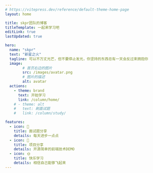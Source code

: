 ```yaml
---
# https://vitepress.dev/reference/default-theme-home-page
layout: home

title: skpr团队的博客
titleTemplate: 一起来学习吧
editLink: true
lastUpdated: true

hero:
  name: "skpr"
  text: "新星之火"
  tagline: 可以不万丈光芒，但不要停止发光，你坚持的东西总有一天会反过来拥抱你
  image:
        # 首页右边的图片
        src: /images/avatar.png
        # 图片的描述
        alt: avatar
  actions:
    - theme: brand
      text: 开始学习
      link: /column/home/
    # - theme: alt
    #   text: 刷面试题
    #   link: /column/study/

features:
  - icon: 🤹
    title: 面试题分享
    details: 每天进步一点点
  - icon: 🎨
    title: 项目分享
    details: 开源简单的前端技术DEMO
  - icon: 🌞
    title: 快乐学习
    details: 相信自己能够飞起来
---
```


<!-- <script setup>
  import home from './components/home.vue'
</script>
<home/> -->
